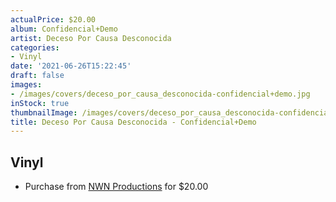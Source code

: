 ```yaml
---
actualPrice: $20.00
album: Confidencial+Demo
artist: Deceso Por Causa Desconocida
categories:
- Vinyl
date: '2021-06-26T15:22:45'
draft: false
images:
- /images/covers/deceso_por_causa_desconocida-confidencial+demo.jpg
inStock: true
thumbnailImage: /images/covers/deceso_por_causa_desconocida-confidencial+demo-thumb.jpg
title: Deceso Por Causa Desconocida - Confidencial+Demo
---
```


## Vinyl
* Purchase from [NWN Productions](http://shop.nwnprod.com/index.php?route=product/product&path=75&product_id=10089&sort=pd.name&order=ASC) for $20.00
